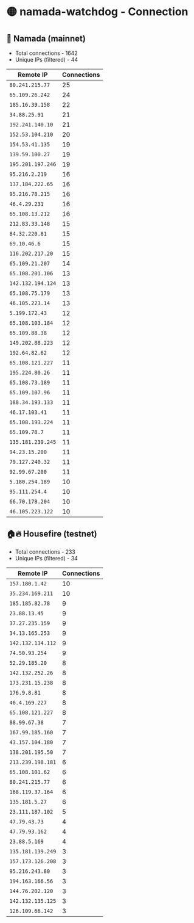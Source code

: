 # 🟡 namada-watchdog - Connection

## 🚀 Namada (mainnet)
- Total connections - 1642
- Unique IPs (filtered) - 44

| Remote IP | Connections |
|-----------|-------------|
| `80.241.215.77` | 25 |
| `65.109.26.242` | 24 |
| `185.16.39.158` | 22 |
| `34.88.25.91` | 21 |
| `192.241.140.10` | 21 |
| `152.53.104.210` | 20 |
| `154.53.41.135` | 19 |
| `139.59.100.27` | 19 |
| `195.201.197.246` | 19 |
| `95.216.2.219` | 16 |
| `137.184.222.65` | 16 |
| `95.216.78.215` | 16 |
| `46.4.29.231` | 16 |
| `65.108.13.212` | 16 |
| `212.83.33.148` | 15 |
| `84.32.220.81` | 15 |
| `69.10.46.6` | 15 |
| `116.202.217.20` | 15 |
| `65.109.21.207` | 14 |
| `65.108.201.106` | 13 |
| `142.132.194.124` | 13 |
| `65.108.75.179` | 13 |
| `46.105.223.14` | 13 |
| `5.199.172.43` | 12 |
| `65.108.103.184` | 12 |
| `65.109.88.38` | 12 |
| `149.202.88.223` | 12 |
| `192.64.82.62` | 12 |
| `65.108.121.227` | 11 |
| `195.224.80.26` | 11 |
| `65.108.73.189` | 11 |
| `65.109.107.96` | 11 |
| `188.34.193.133` | 11 |
| `46.17.103.41` | 11 |
| `65.108.193.224` | 11 |
| `65.109.78.7` | 11 |
| `135.181.239.245` | 11 |
| `94.23.15.200` | 11 |
| `79.127.240.32` | 11 |
| `92.99.67.200` | 11 |
| `5.180.254.189` | 10 |
| `95.111.254.4` | 10 |
| `66.70.178.204` | 10 |
| `46.105.223.122` | 10 |

## 🏠🔥 Housefire (testnet)

- Total connections - 233
- Unique IPs (filtered) - 34

| Remote IP | Connections |
|-----------|-------------|
| `157.180.1.42` | 10 |
| `35.234.169.211` | 10 |
| `185.185.82.78` | 9 |
| `23.88.13.45` | 9 |
| `37.27.235.159` | 9 |
| `34.13.165.253` | 9 |
| `142.132.134.112` | 9 |
| `74.50.93.254` | 9 |
| `52.29.185.20` | 8 |
| `142.132.252.26` | 8 |
| `173.231.15.238` | 8 |
| `176.9.8.81` | 8 |
| `46.4.169.227` | 8 |
| `65.108.121.227` | 8 |
| `88.99.67.38` | 7 |
| `167.99.185.160` | 7 |
| `43.157.104.180` | 7 |
| `138.201.195.50` | 7 |
| `213.239.198.181` | 6 |
| `65.108.101.62` | 6 |
| `80.241.215.77` | 6 |
| `168.119.37.164` | 6 |
| `135.181.5.27` | 6 |
| `23.111.187.102` | 5 |
| `47.79.43.73` | 4 |
| `47.79.93.162` | 4 |
| `23.88.5.169` | 4 |
| `135.181.139.249` | 3 |
| `157.173.126.208` | 3 |
| `95.216.243.80` | 3 |
| `194.163.166.56` | 3 |
| `144.76.202.120` | 3 |
| `142.132.135.125` | 3 |
| `126.109.66.142` | 3 |

